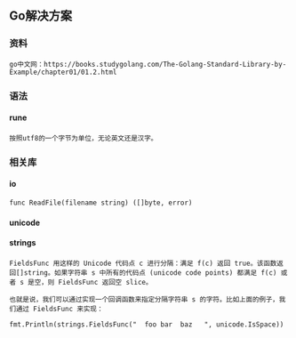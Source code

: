 ## Go解决方案

### 资料

```
go中文网：https://books.studygolang.com/The-Golang-Standard-Library-by-Example/chapter01/01.2.html
```

### 语法

#### rune

```
按照utf8的一个字节为单位，无论英文还是汉字。
```



### 相关库

#### io

```
func ReadFile(filename string) ([]byte, error)

```

#### unicode

#### strings

```
FieldsFunc 用这样的 Unicode 代码点 c 进行分隔：满足 f(c) 返回 true。该函数返回[]string。如果字符串 s 中所有的代码点 (unicode code points) 都满足 f(c) 或者 s 是空，则 FieldsFunc 返回空 slice。

也就是说，我们可以通过实现一个回调函数来指定分隔字符串 s 的字符。比如上面的例子，我们通过 FieldsFunc 来实现：

fmt.Println(strings.FieldsFunc("  foo bar  baz   ", unicode.IsSpace))

```

